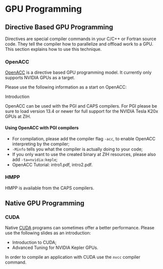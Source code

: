 # GPU Programming

## Directive Based GPU Programming

Directives are special compiler commands in your C/C++ or Fortran source code. They tell the
compiler how to parallelize and offload work to a GPU. This section explains how to use this
technique.

### OpenACC

[OpenACC](http://www.openacc-standard.org) is a directive based GPU programming model. It currently
only supports NVIDIA GPUs as a target.

Please use the following information as a start on OpenACC:

Introduction

OpenACC can be used with the PGI and CAPS compilers. For PGI please be sure to load version 13.4 or
newer for full support for the NVIDIA Tesla K20x GPUs at ZIH.

#### Using OpenACC with PGI compilers

* For compilation, please add the compiler flag `-acc`, to enable OpenACC interpreting by the
  compiler;
* `-Minfo` tells you what the compiler is actually doing to your code;
* If you only want to use the created binary at ZIH resources, please also add `-ta=nvidia:keple`;
* OpenACC Tutorial: intro1.pdf, intro2.pdf.

### HMPP

HMPP is available from the CAPS compilers.

## Native GPU Programming

### CUDA

Native [CUDA](http://www.nvidia.com/cuda) programs can sometimes offer a better performance. Please
use the following slides as an introduction:

* Introduction to CUDA;
* Advanced Tuning for NVIDIA Kepler GPUs.

In order to compile an application with CUDA use the `nvcc` compiler command.
